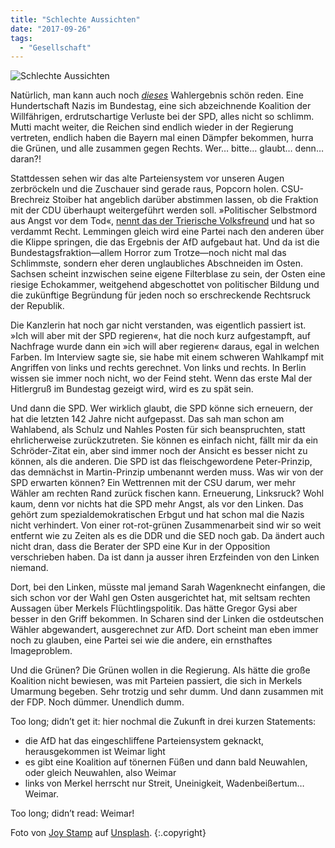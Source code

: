 ```yaml
---
title: "Schlechte Aussichten"
date: "2017-09-26"
tags:
  - "Gesellschaft"
---
```


![Schlechte Aussichten](/images/joy-stamp-21279-1024x576.jpg "Schlechte Aussichten")

Natürlich, man kann auch noch [_dieses_](https://www.bundeswahlleiter.de/bundestagswahlen/2017/ergebnisse/bund-99.html "Bundestagswahl 2017") Wahlergebnis schön reden. Eine Hundertschaft Nazis im Bundestag, eine sich abzeichnende Koalition der Willfährigen, erdrutschartige Verluste bei der SPD, alles nicht so schlimm. Mutti macht weiter, die Reichen sind endlich wieder in der Regierung vertreten, endlich haben die Bayern mal einen Dämpfer bekommen, hurra die Grünen, und alle zusammen gegen Rechts. Wer… bitte… glaubt… denn… daran?!

Stattdessen sehen wir das alte Parteiensystem vor unseren Augen zerbröckeln und die Zuschauer sind gerade raus, Popcorn holen. CSU-Brechreiz Stoiber hat angeblich darüber abstimmen lassen, ob die Fraktion mit der CDU überhaupt weitergeführt werden soll. »Politischer Selbstmord aus Angst vor dem Tod«, [nennt das der Trierische Volksfreund](http://www.volksfreund.de/nachrichten/kolumnen/kommentare/Kommentare-Merkels-System-hat-ausgedient;art158795,4710979 "Merkels System hat ausgedient") und hat so verdammt Recht. Lemmingen gleich wird eine Partei nach den anderen über die Klippe springen, die das Ergebnis der AfD aufgebaut hat. Und da ist die Bundestagsfraktion—allem Horror zum Trotze—noch nicht mal das Schlimmste, sondern eher deren unglaubliches Abschneiden im Osten. Sachsen scheint inzwischen seine eigene Filterblase zu sein, der Osten eine riesige Echokammer, weitgehend abgeschottet von politischer Bildung und die zukünftige Begründung für jeden noch so erschreckende Rechtsruck der Republik.

Die Kanzlerin hat noch gar nicht verstanden, was eigentlich passiert ist. »Ich will aber mit der SPD regieren«, hat die noch kurz aufgestampft, auf Nachfrage wurde dann ein »ich will aber regieren« daraus, egal in welchen Farben. Im Interview sagte sie, sie habe mit einem schweren Wahlkampf mit Angriffen von links und rechts gerechnet. Von links und rechts. In Berlin wissen sie immer noch nicht, wo der Feind steht. Wenn das erste Mal der Hitlergruß im Bundestag gezeigt wird, wird es zu spät sein.

Und dann die SPD. Wer wirklich glaubt, die SPD könne sich erneuern, der hat die letzten 142 Jahre nicht aufgepasst. Das sah man schon am Wahlabend, als Schulz und Nahles Posten für sich beanspruchten, statt ehrlicherweise zurückzutreten. Sie können es einfach nicht, fällt mir da ein Schröder-Zitat ein, aber sind immer noch der Ansicht es besser nicht zu können, als die anderen. Die SPD ist das fleischgewordene Peter-Prinzip, das demnächst in Martin-Prinzip umbenannt werden muss. Was wir von der SPD erwarten können? Ein Wettrennen mit der CSU darum, wer mehr Wähler am rechten Rand zurück fischen kann. Erneuerung, Linksruck? Wohl kaum, denn vor nichts hat die SPD mehr Angst, als vor den Linken. Das gehört zum spezialdemokratischen Erbgut und hat schon mal die Nazis nicht verhindert. Von einer rot-rot-grünen Zusammenarbeit sind wir so weit entfernt wie zu Zeiten als es die DDR und die SED noch gab. Da ändert auch nicht dran, dass die Berater der SPD eine Kur in der Opposition verschrieben haben. Da ist dann ja ausser ihren Erzfeinden von den Linken niemand.

Dort, bei den Linken, müsste mal jemand Sarah Wagenknecht einfangen, die sich schon vor der Wahl gen Osten ausgerichtet hat, mit seltsam rechten Aussagen über Merkels Flüchtlingspolitik. Das hätte Gregor Gysi aber besser in den Griff bekommen. In Scharen sind der Linken die ostdeutschen Wähler abgewandert, ausgerechnet zur AfD. Dort scheint man eben immer noch zu glauben, eine Partei sei wie die andere, ein ernsthaftes Imageproblem.

Und die Grünen? Die Grünen wollen in die Regierung. Als hätte die große Koalition nicht bewiesen, was mit Parteien passiert, die sich in Merkels Umarmung begeben. Sehr trotzig und sehr dumm. Und dann zusammen mit der FDP. Noch dümmer. Unendlich dumm.

Too long; didn’t get it: hier nochmal die Zukunft in drei kurzen Statements:

- die AfD hat das eingeschliffene Parteiensystem geknackt, herausgekommen ist Weimar light
- es gibt eine Koalition auf tönernen Füßen und dann bald Neuwahlen, oder gleich Neuwahlen, also Weimar
- links von Merkel herrscht nur Streit, Uneinigkeit, Wadenbeißertum… Weimar.

Too long; didn’t read: Weimar!

Foto von [Joy Stamp](https://unsplash.com/photos/pGQbWXBC1dA?utm_source=unsplash&utm_medium=referral&utm_content=creditCopyText) auf [Unsplash](https://unsplash.com/?utm_source=unsplash&utm_medium=referral&utm_content=creditCopyText). {:.copyright}
